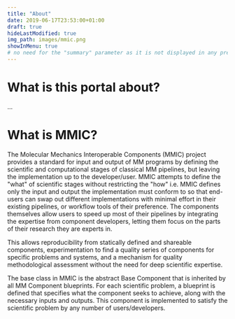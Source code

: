 ```yaml
---
title: "About"
date: 2019-06-17T23:53:00+01:00
draft: true
hideLastModified: true
img_path: images/mmic.png
showInMenu: true
# no need for the "summary" parameter as it is not displayed in any previews
---
```


# What is this portal about?
...

# What is MMIC?
The Molecular Mechanics Interoperable Components (MMIC) project provides a standard for input and output of MM programs by defining the scientific and computational stages of classical MM pipelines, but leaving the implementation up to the developer/user. MMIC attempts to define the "what" of scientific stages without restricting the "how" i.e. MMIC defines only the input and output the implementation must conform to so that end-users can swap out different implementations with minimal effort in their existing pipelines, or workflow tools of their preference. The components themselves allow users to speed up most of their pipelines by integrating the expertise from component developers, letting them focus on the parts of their research they are experts in.

This allows reproducibility from statically defined and shareable components, experimentation to find a quality series of components for specific problems and systems, and a mechanism for quality methodological assessment without the need for deep scientific expertise.

The base class in MMIC is the abstract Base Component that is inherited by all MM Component blueprints. For each scientific problem, a blueprint is defined that specifies what the component seeks to achieve, along with the necessary inputs and outputs. This component is implemented to satisfy the scientific problem by any number of users/developers.
